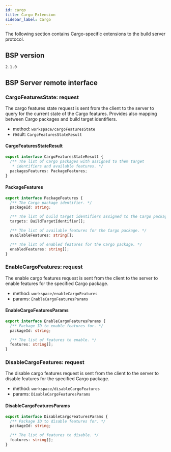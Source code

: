 ```yaml
---
id: cargo
title: Cargo Extension
sidebar_label: Cargo
---
```


The following section contains Cargo-specific extensions to the build server
protocol.

## BSP version

`2.1.0`

## BSP Server remote interface

### CargoFeaturesState: request

The cargo features state request is sent from the client to the server to
query for the current state of the Cargo features. Provides also mapping
between Cargo packages and build target identifiers.

- method: `workspace/cargoFeaturesState`
- result: `CargoFeaturesStateResult`

#### CargoFeaturesStateResult

```ts
export interface CargoFeaturesStateResult {
  /** The list of Cargo packages with assigned to them target
   * identifiers and available features. */
  packagesFeatures: PackageFeatures;
}
```

#### PackageFeatures

```ts
export interface PackageFeatures {
  /** The Cargo package identifier. */
  packageId: string;

  /** The list of build target identifiers assigned to the Cargo package. */
  targets: BuildTargetIdentifier[];

  /** The list of available features for the Cargo package. */
  availableFeatures: string[];

  /** The list of enabled features for the Cargo package. */
  enabledFeatures: string[];
}
```

### EnableCargoFeatures: request

The enable cargo features request is sent from the client to the server to
enable features for the specified Cargo package.

- method: `workspace/enableCargoFeatures`
- params: `EnableCargoFeaturesParams`

#### EnableCargoFeaturesParams

```ts
export interface EnableCargoFeaturesParams {
  /** Package ID to enable features for. */
  packageId: string;

  /** The list of features to enable. */
  features: string[];
}
```

### DisableCargoFeatures: request

The disable cargo features request is sent from the client to the server to
disable features for the specified Cargo package.

- method: `workspace/disableCargoFeatures`
- params: `DisableCargoFeaturesParams`

#### DisableCargoFeaturesParams

```ts
export interface DisableCargoFeaturesParams {
  /** Package ID to disable features for. */
  packageId: string;

  /** The list of features to disable. */
  features: string[];
}
```
